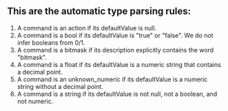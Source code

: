 ## This are the automatic type parsing rules:

1. A command is an action if its defaultValue is null.
1. A command is a bool if its defaultValue is "true" or "false". We do not infer booleans from 0/1.
1. A command is a bitmask if its description explicitly contains the word "bitmask".
1. A command is a float if its defaultValue is a numeric string that contains a decimal point.
1. A command is an unknown_numeric if its defaultValue is a numeric string without a decimal point.
1. A command is a string if its defaultValue is not null, not a boolean, and not numeric.